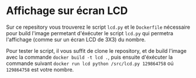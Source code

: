 # Affichage sur écran LCD

Sur ce repesitory vous trouverez le script `lcd.py` et le `Dockerfile` nécessaire pour build l'image permetant d'éxécuter le script `lcd.py`
qui permetra l'affichage (comme sur un écran LCD de 3X3) du nombre.

Pour tester le script, il vous suffit de clone le repository, et de build l'image avec la commande `docker build -t lcd .`, puis ensuite 
d'éxécuter la commande suivant `docker run lcd python /src/lcd.py 129864758` oú `129864758` est votre nombre.